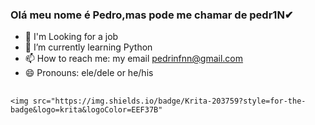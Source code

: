 ### Olá meu nome é Pedro,mas pode me chamar de pedr1N✔


- 🔭 I'm Looking for a job
- 🌱 I’m currently learning Python
- 📫 How to reach me: my email pedrinfnn@gmail.com
- 😄 Pronouns: ele/dele or he/his


##
<!DOCTYPE html>
<html lang="en">

    <img src="https://img.shields.io/badge/Krita-203759?style=for-the-badge&logo=krita&logoColor=EEF37B"

</body>
</html>
 
  ##
  
